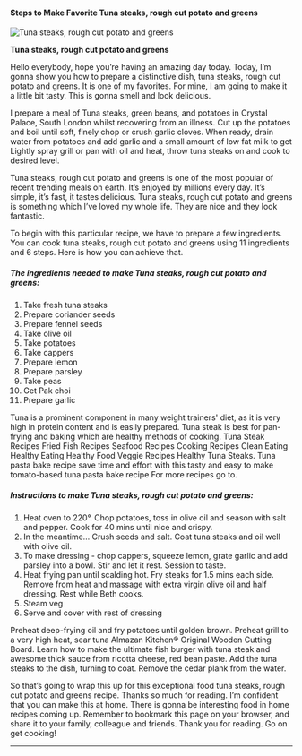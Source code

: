             

#### Steps to Make Favorite Tuna steaks, rough cut potato and greens

![Tuna steaks, rough cut potato and greens](https://img-global.cpcdn.com/recipes/1f9e62c85a430840/751x532cq70/tuna-steaks-rough-cut-potato-and-greens-recipe-main-photo.jpg)

**Tuna steaks, rough cut potato and greens**

Hello everybody, hope you’re having an amazing day today. Today, I’m gonna show you how to prepare a distinctive dish, tuna steaks, rough cut potato and greens. It is one of my favorites. For mine, I am going to make it a little bit tasty. This is gonna smell and look delicious.

I prepare a meal of Tuna steaks, green beans, and potatoes in Crystal Palace, South London whilst recovering from an illness. Cut up the potatoes and boil until soft, finely chop or crush garlic cloves. When ready, drain water from potatoes and add garlic and a small amount of low fat milk to get Lightly spray grill or pan with oil and heat, throw tuna steaks on and cook to desired level.

Tuna steaks, rough cut potato and greens is one of the most popular of recent trending meals on earth. It’s enjoyed by millions every day. It’s simple, it’s fast, it tastes delicious. Tuna steaks, rough cut potato and greens is something which I’ve loved my whole life. They are nice and they look fantastic.

To begin with this particular recipe, we have to prepare a few ingredients. You can cook tuna steaks, rough cut potato and greens using 11 ingredients and 6 steps. Here is how you can achieve that.

##### The ingredients needed to make Tuna steaks, rough cut potato and greens:

1.  Take fresh tuna steaks
2.  Prepare coriander seeds
3.  Prepare fennel seeds
4.  Take olive oil
5.  Take potatoes
6.  Take cappers
7.  Prepare lemon
8.  Prepare parsley
9.  Take peas
10.  Get Pak choi
11.  Prepare garlic

Tuna is a prominent component in many weight trainers' diet, as it is very high in protein content and is easily prepared. Tuna steak is best for pan-frying and baking which are healthy methods of cooking. Tuna Steak Recipes Fried Fish Recipes Seafood Recipes Cooking Recipes Clean Eating Healthy Eating Healthy Food Veggie Recipes Healthy Tuna Steaks. Tuna pasta bake recipe save time and effort with this tasty and easy to make tomato-based tuna pasta bake recipe For more recipes go to.

##### Instructions to make Tuna steaks, rough cut potato and greens:

1.  Heat oven to 220°. Chop potatoes, toss in olive oil and season with salt and pepper. Cook for 40 mins until nice and crispy.
2.  In the meantime… Crush seeds and salt. Coat tuna steaks and oil well with olive oil.
3.  To make dressing - chop cappers, squeeze lemon, grate garlic and add parsley into a bowl. Stir and let it rest. Session to taste.
4.  Heat frying pan until scalding hot. Fry steaks for 1.5 mins each side. Remove from heat and massage with extra virgin olive oil and half dressing. Rest while Beth cooks.
5.  Steam veg
6.  Serve and cover with rest of dressing

Preheat deep-frying oil and fry potatoes until golden brown. Preheat grill to a very high heat, sear tuna Almazan Kitchen® Original Wooden Cutting Board. Learn how to make the ultimate fish burger with tuna steak and awesome thick sauce from ricotta cheese, red bean paste. Add the tuna steaks to the dish, turning to coat. Remove the cedar plank from the water.

So that’s going to wrap this up for this exceptional food tuna steaks, rough cut potato and greens recipe. Thanks so much for reading. I’m confident that you can make this at home. There is gonna be interesting food in home recipes coming up. Remember to bookmark this page on your browser, and share it to your family, colleague and friends. Thank you for reading. Go on get cooking!

* * *